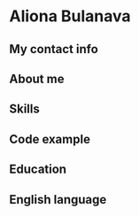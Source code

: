 # Aliona Bulanava
## My contact info

## About me

## Skills

## Code example

## Education

## English language
